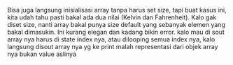 Bisa juga langsung inisialisasi array tanpa harus set size, tapi buat kasus ini, kita udah tahu pasti bakal ada dua nilai (Kelvin dan Fahrenheit). Kalo gak diset size, nanti array bakal punya size default yang sebanyak elemen yang bakal dimasukin. Ini kurang elegan dan kadang bikin error.
kalo mau di sout array nya harus di state index nya, atau dilooping semua index nya, kalo langsung disout array nya yg ke print malah representasi dari objek array nya bukan value aslinya